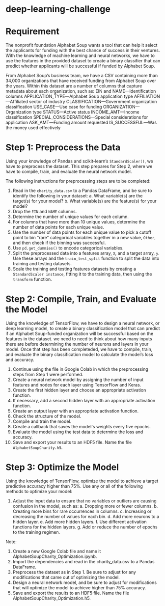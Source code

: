 # deep-learning-challenge

# Requirement

The nonprofit foundation Alphabet Soup wants a tool that can help it select the applicants for funding with the best chance of success in their ventures. With the knowledge of machine learning and neural networks, we have to use the features in the provided dataset to create a binary classifier that can predict whether applicants will be successful if funded by Alphabet Soup.

From Alphabet Soup’s business team, we have a CSV containing more than 34,000 organizations that have received funding from Alphabet Soup over the years. Within this dataset are a number of columns that capture metadata about each organization, such as:
EIN and NAME—Identification columns
APPLICATION_TYPE—Alphabet Soup application type
AFFILIATION—Affiliated sector of industry
CLASSIFICATION—Government organization classification
USE_CASE—Use case for funding
ORGANIZATION—Organization type
STATUS—Active status
INCOME_AMT—Income classification
SPECIAL_CONSIDERATIONS—Special considerations for application
ASK_AMT—Funding amount requested
IS_SUCCESSFUL—Was the money used effectively

# Step 1: Preprocess the Data
Using your knowledge of Pandas and scikit-learn’s `StandardScaler()`, we have to preprocess the dataset. This step prepares for Step 2, where we have to compile, train, and evaluate the neural network model.

The following instructions for preprocessing steps are to be completed:
1. Read in the `charity_data.csv` to a Pandas DataFrame, and be sure to identify the following in your dataset:
  a. What variable(s) are the target(s) for your model?
  b. What variable(s) are the feature(s) for your model?
2. Drop the `EIN` and `NAME` columns.
3. Determine the number of unique values for each column.
4. For columns that have more than 10 unique values, determine the number of data points for each unique value.
5. Use the number of data points for each unique value to pick a cutoff point to bin "rare" categorical variables together in a new value, `Other`, and then check if the binning was successful.
6. Use `pd.get_dummies()` to encode categorical variables.
7. Split the preprocessed data into a features array, `X`, and a target array, `y`. Use these arrays and the `train_test_split` function to split the data into training and testing datasets.
8. Scale the training and testing features datasets by creating a `StandardScaler instance`, fitting it to the training data, then using the `transform` function.

# Step 2: Compile, Train, and Evaluate the Model
Using the knowledge of TensorFlow, we have to design a neural network, or deep learning model, to create a binary classification model that can predict if an Alphabet Soup-funded organization will be successful based on the features in the dataset. we need to need to think about how many inputs there are before determining the number of neurons and layers in your model. Once that step has been completeded, we have to compile, train, and evaluate the binary classification model to calculate the model’s loss and accuracy.
1. Continue using the file in Google Colab in which the preprocessing steps from Step 1 were performed.
2. Create a neural network model by assigning the number of input features and nodes for each layer using TensorFlow and Keras.
3. Create the first hidden layer and choose an appropriate activation function.
4. If necessary, add a second hidden layer with an appropriate activation function.
5. Create an output layer with an appropriate activation function.
6. Check the structure of the model.
7. Compile and train the model.
8. Create a callback that saves the model's weights every five epochs.
9. Evaluate the model using the test data to determine the loss and accuracy.
10. Save and export your results to an HDF5 file. Name the file `AlphabetSoupCharity.h5`.

# Step 3: Optimize the Model
Using the knowledge of TensorFlow, optimize the model to achieve a target predictive accuracy higher than 75%.
Use any or all of the following methods to optimize your model:
1. Adjust the input data to ensure that no variables or outliers are causing confusion in the model, such as:
  a. Dropping more or fewer columns.
  b. Creating more bins for rare occurrences in columns.
  c. Increasing or decreasing the number of values for each bin.
  d. Add more neurons to a hidden layer.
  e. Add more hidden layers.
  f. Use different activation functions for the hidden layers.
  g. Add or reduce the number of epochs to the training regimen.

Note: 
1. Create a new Google Colab file and name it AlphabetSoupCharity_Optimization.ipynb.
2. Import the dependencies and read in the charity_data.csv to a Pandas DataFrame.
3. Preprocess the dataset as in Step 1. Be sure to adjust for any modifications that came out of optimizing the model.
4. Design a neural network model, and be sure to adjust for modifications that will optimize the model to achieve higher than 75% accuracy.
5. Save and export the results to an HDF5 file. Name the file AlphabetSoupCharity_Optimization.h5.

